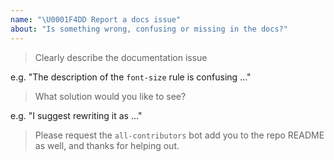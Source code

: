 ```yaml
---
name: "\U0001F4DD Report a docs issue"
about: "Is something wrong, confusing or missing in the docs?"
---
```


<!-- Please answer the following. Issues that do not will be closed. -->

> Clearly describe the documentation issue

e.g. "The description of the `font-size` rule is confusing ..."

> What solution would you like to see?

e.g. "I suggest rewriting it as ..."

> Please request the `all-contributors` bot add you to the repo README as well, and thanks for helping out.
<!-- 
Using syntax such as 
@all-contributors please add @username for docs
-->
